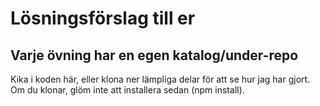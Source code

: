 # Lösningsförslag till er
## Varje övning har en egen katalog/under-repo
Kika i koden här, eller klona ner lämpliga delar för att se hur jag har gjort. Om du klonar, glöm inte att installera sedan (npm install).
